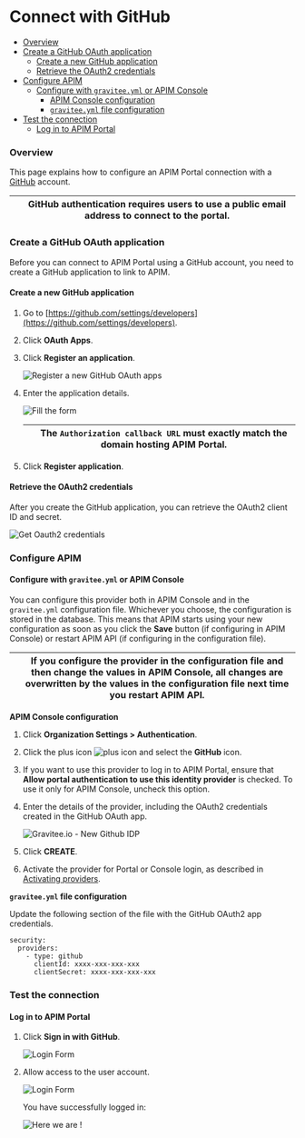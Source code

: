 # Connect with GitHub

* [Overview](https://docs.gravitee.io/apim/3.x/apim\_installguide\_authentication\_github.html#overview)
* [Create a GitHub OAuth application](https://docs.gravitee.io/apim/3.x/apim\_installguide\_authentication\_github.html#create\_a\_github\_oauth\_application)
  * [Create a new GitHub application](https://docs.gravitee.io/apim/3.x/apim\_installguide\_authentication\_github.html#create\_a\_new\_github\_application)
  * [Retrieve the OAuth2 credentials](https://docs.gravitee.io/apim/3.x/apim\_installguide\_authentication\_github.html#gravitee-installation-authentication-github-credentials)
* [Configure APIM](https://docs.gravitee.io/apim/3.x/apim\_installguide\_authentication\_github.html#configure\_apim)
  * [Configure with `gravitee.yml` or APIM Console](https://docs.gravitee.io/apim/3.x/apim\_installguide\_authentication\_github.html#configure\_with\_gravitee\_yml\_or\_apim\_console)
    * [APIM Console configuration](https://docs.gravitee.io/apim/3.x/apim\_installguide\_authentication\_github.html#apim\_console\_configuration)
    * [`gravitee.yml` file configuration](https://docs.gravitee.io/apim/3.x/apim\_installguide\_authentication\_github.html#gravitee\_yml\_file\_configuration)
* [Test the connection](https://docs.gravitee.io/apim/3.x/apim\_installguide\_authentication\_github.html#test\_the\_connection)
  * [Log in to APIM Portal](https://docs.gravitee.io/apim/3.x/apim\_installguide\_authentication\_github.html#log\_in\_to\_apim\_portal)

### Overview

This page explains how to configure an APIM Portal connection with a [GitHub](https://github.com/) account.

|   | GitHub authentication requires users to use a public email address to connect to the portal. |
| - | -------------------------------------------------------------------------------------------- |

### Create a GitHub OAuth application

Before you can connect to APIM Portal using a GitHub account, you need to create a GitHub application to link to APIM.

#### Create a new GitHub application

1. Go to [https://github.com/settings/developers](https://github.com/settings/developers).
2. Click **OAuth Apps**.
3.  Click **Register an application**.

    ![Register a new GitHub OAuth apps](https://docs.gravitee.io/images/apim/3.x/installation/authentication/github\_register\_new\_app.png)
4.  Enter the application details.

    ![Fill the form](https://docs.gravitee.io/images/apim/3.x/installation/authentication/github\_fill\_app\_form.png)

    |   | The `Authorization callback URL` must exactly match the domain hosting APIM Portal. |
    | - | ----------------------------------------------------------------------------------- |
5. Click **Register application**.

#### Retrieve the OAuth2 credentials

After you create the GitHub application, you can retrieve the OAuth2 client ID and secret.

![Get Oauth2 credentials](https://docs.gravitee.io/images/apim/3.x/installation/authentication/github\_oauth\_credentials.png)

### Configure APIM

#### Configure with `gravitee.yml` or APIM Console

You can configure this provider both in APIM Console and in the `gravitee.yml` configuration file. Whichever you choose, the configuration is stored in the database. This means that APIM starts using your new configuration as soon as you click the **Save** button (if configuring in APIM Console) or restart APIM API (if configuring in the configuration file).

|   | If you configure the provider in the configuration file and then change the values in APIM Console, all changes are overwritten by the values in the configuration file next time you restart APIM API. |
| - | ------------------------------------------------------------------------------------------------------------------------------------------------------------------------------------------------------- |

**APIM Console configuration**

1. Click **Organization Settings > Authentication**.
2. Click the plus icon ![plus icon](https://docs.gravitee.io/images/icons/plus-icon.png) and select the **GitHub** icon.
3. If you want to use this provider to log in to APIM Portal, ensure that **Allow portal authentication to use this identity provider** is checked. To use it only for APIM Console, uncheck this option.
4.  Enter the details of the provider, including the OAuth2 credentials created in the GitHub OAuth app.

    ![Gravitee.io - New Github IDP](https://docs.gravitee.io/images/apim/3.x/management-api-configuration-idp/new-github.png)
5. Click **CREATE**.
6. Activate the provider for Portal or Console login, as described in [Activating providers](https://docs.gravitee.io/apim/3.x/apim\_installguide\_authentication.html#activating-providers).

**`gravitee.yml` file configuration**

Update the following section of the file with the GitHub OAuth2 app credentials.

```
security:
  providers:
    - type: github
      clientId: xxxx-xxx-xxx-xxx
      clientSecret: xxxx-xxx-xxx-xxx
```

### Test the connection

#### Log in to APIM Portal

1.  Click **Sign in with GitHub**.

    ![Login Form](https://docs.gravitee.io/images/apim/3.x/installation/authentication/github\_login\_form.png)
2.  Allow access to the user account.

    ![Login Form](https://docs.gravitee.io/images/apim/3.x/installation/authentication/github\_access\_account.png)

    You have successfully logged in:

    ![Here we are !](https://docs.gravitee.io/images/apim/3.x/installation/authentication/github\_login\_success.png)
